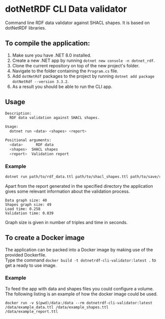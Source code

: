 # dotNetRDF CLI Data validator
Command line RDF data validator against SHACL shapes. It is based on dotNetRDF libraries.

## To compile the application:
1. Make sure you have .NET 8.0 installed.
2. Create a new .NET app by running `dotnet new console -n dotnet_rdf`.
3. Clone the current repository on top of the new project's folder.
4. Navigate to the folder containing the `Program.cs` file.
5. Add `dotNetRdf` packages to the project by running `dotnet add package dotNetRdf --version 3.3.2`.
6. As a result you should be able to run the CLI app.

## Usage
```bash
Description:
  RDF data validation against SHACL shapes.

Usage:
  dotnet run <data> <shapes> <report>

Positional arguments:
  <data>      RDF data
  <shapes>  SHACL shapes
  <report>  Validation report
```
### Example
```bash
dotnet run path/to/rdf_data.ttl path/to/shacl_shapes.ttl path/to/save/report.ttl
```
Apart from the report generated in the specified directory the application gives some relevant information about the validation process.
```
Data graph size: 40
Shapes graph size: 49
Load time: 0.258
Validation time: 0.039
```
Graph size is given in number of triples and time in seconds.

## To create a Docker image
The application can be packed into a Docker image by making use of the provided Dockerfile. \
Type the command `docker build -t dotnetrdf-cli-validator:latest .` to get a ready to use image.

### Example
To feed the app with data and shapes files you could configure a volume. The following listing is an example of how the docker image could be used. 
```docker
docker run -v $(pwd)/data:/data --rm dotnetrdf-cli-validator:latest /data/example_data.ttl /data/example_shapes.ttl /data/example_report.ttl
``` 

